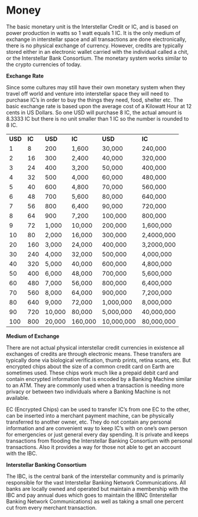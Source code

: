   # Money
The basic monetary unit is the Interstellar Credit or IC, and is based on power production in watts so 1 watt equals 1 IC. It is the only medium of exchange in interstellar space and all transactions are done electronically, there is no physical exchange of currency. However, credits are typically stored either in an electronic wallet carried with the individual called a chit, or the Interstellar Bank Consortium. The monetary system works similar to the crypto currencies of today.

**Exchange Rate**

Since some cultures may still have their own monetary system when they travel off world and venture into interstellar space they will need to purchase IC’s in order to buy the things they need, food, shelter etc.  The basic exchange rate is based upon the average cost of a Kilowatt Hour at 12 cents in US Dollars.  So one USD will purchase 8 IC, the actual amount is 8.3333 IC but there is no unit smaller than 1 IC so the number is rounded to 8 IC.

<table>
  <tr> 
    <td><strong>USD</strong></td>
    <td><strong>IC</strong></td>
    <td><strong>USD</strong></td>
    <td><strong>IC</strong></td>
    <td><strong>USD</strong></td>
    <td><strong>IC</strong></td>
  </tr>
  <tr>
    <td>1    </td>
    <td>8    </td>
    <td>200    </td>
    <td>1,600    </td>
    <td>30,000    </td>
    <td>240,000    </td>
  </tr>
  <tr>
    <td>2    </td>
    <td>16    </td>
    <td>300    </td>
    <td>2,400    </td>
    <td>40,000    </td>
    <td>320,000    </td>
  </tr>
  <tr>
    <td>3    </td>
    <td>24    </td>
    <td>400    </td>
    <td>3,200    </td>
    <td>50,000    </td>
    <td>400,000    </td>
  </tr>
  <tr>
    <td>4    </td>
    <td>32    </td>
    <td>500    </td>
    <td>4,000    </td>
    <td>60,000    </td>
    <td>480,000    </td>
  </tr>
  <tr>
    <td>5    </td>
    <td>40    </td>
    <td>600    </td>
    <td>4,800    </td>
    <td>70,000    </td>
    <td>560,000    </td>
  </tr>
  <tr>
    <td>6    </td>
    <td>48    </td>
    <td>700    </td>
    <td>5,600    </td>
    <td>80,000    </td>
    <td>640,000    </td>
  </tr>
  <tr>
    <td>7    </td>
    <td>56    </td>
    <td>800    </td>
    <td>6,400    </td>
    <td>90,000    </td>
    <td>720,000    </td>
  </tr>
  <tr>
    <td>8    </td>
    <td>64    </td>
    <td>900    </td>
    <td>7,200    </td>
    <td>100,000    </td>
    <td>800,000    </td>
  </tr>
  <tr>
    <td>9    </td>
    <td>72    </td>
    <td>1,000    </td>
    <td>10,000    </td>
    <td>200,000    </td>
    <td>1,600,000    </td>
  </tr>
  <tr>
    <td>10    </td>
    <td>80    </td>
    <td>2,000    </td>
    <td>16,000    </td>
    <td>300,000    </td>
    <td>2,4000,000    </td>
  </tr>
  <tr>
    <td>20    </td>
    <td>160    </td>
    <td>3,000    </td>
    <td>24,000    </td>
    <td>400,000    </td>
    <td>3,2000,000    </td>
  </tr>
  <tr>
    <td>30    </td>
    <td>240    </td>
    <td>4,000    </td>
    <td>32,000    </td>
    <td>500,000    </td>
    <td>4,000,000    </td>
  </tr>
  <tr>
    <td>40    </td>
    <td>320    </td>
    <td>5,000    </td>
    <td>40,000    </td>
    <td>600,000    </td>
    <td>4,800,000    </td>
  </tr>
  <tr>
    <td>50    </td>
    <td>400    </td>
    <td>6,000    </td>
    <td>48,000    </td>
    <td>700,000    </td>
    <td>5,600,000    </td>
  </tr>
  <tr>
    <td>60    </td>
    <td>480    </td>
    <td>7,000    </td>
    <td>56,000    </td>
    <td>800,000    </td>
    <td>6,400,000    </td>
  </tr>
  <tr>
    <td>70    </td>
    <td>560    </td>
    <td>8,000    </td>
    <td>64,000    </td>
    <td>900,000    </td>
    <td>7,200,000    </td>
  </tr>
  <tr>
    <td>80    </td>
    <td>640    </td>
    <td>9,000    </td>
    <td>72,000    </td>
    <td>1,000,000    </td>
    <td>8,000,000    </td>
  </tr>
  <tr>
    <td>90    </td>
    <td>720    </td>
    <td>10,000    </td>
    <td>80,000    </td>
    <td>5,000,000    </td>
    <td>40,000,000    </td>
  </tr>
  <tr>
    <td>100    </td>
    <td>800    </td>
    <td>20,000    </td>
    <td>160,000    </td>
    <td>10,000,000    </td>
    <td>80,000,000    </td>
  </tr>
</table>

**Medium of Exchange**

There are not actual physical interstellar credit currencies in existence all exchanges of credits are through electronic means. These transfers are typically done via biological verification, thumb prints, retina scans, etc. But encrypted chips about the size of a common credit card on Earth are sometimes used. These chips work much like a prepaid debit card and contain encrypted information that is encoded by a Banking Machine similar to an ATM. They are commonly used when a transaction is needing more privacy or between two individuals where a Banking Machine is not available.

EC (Encrypted Chips) can be used to transfer IC’s from one EC to the other, can be inserted into a merchant payment machine, can be physically transferred to another owner, etc. They do not contain any personal information and are convenient way to keep IC’s with on one’s own person for emergencies or just general every day spending. It is private and keeps transactions from flooding the Interstellar Banking Consortium with personal transactions. Also it provides a way for those not able to get an account with the IBC.

**Interstellar Banking Consortium**

The IBC, is the central bank of the interstellar community and is primarily responsible for the vast Interstellar Banking Network Communications. All banks are locally owned and operated but maintain a membership with the IBC and pay annual dues which goes to maintain the IBNC (Interstellar Banking Network Communications) as well as taking a small one percent cut from every merchant transaction.
